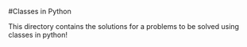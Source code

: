 #Classes in Python

This directory contains the solutions for a problems to be solved using classes in python!
